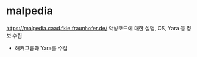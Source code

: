 # malpedia

https://malpedia.caad.fkie.fraunhofer.de/ 악성코드에 대한 설명, OS, Yara 등 정보 수집

 - 해커그룹과 Yara룰 수집

